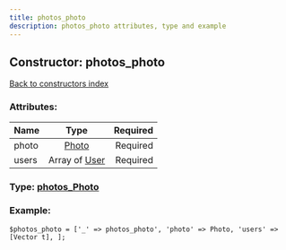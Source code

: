 ```yaml
---
title: photos_photo
description: photos_photo attributes, type and example
---
```

## Constructor: photos\_photo  
[Back to constructors index](index.md)



### Attributes:

| Name     |    Type       | Required |
|----------|:-------------:|---------:|
|photo|[Photo](../types/Photo.md) | Required|
|users|Array of [User](../types/User.md) | Required|



### Type: [photos\_Photo](../types/photos_Photo.md)


### Example:

```
$photos_photo = ['_' => photos_photo', 'photo' => Photo, 'users' => [Vector t], ];
```